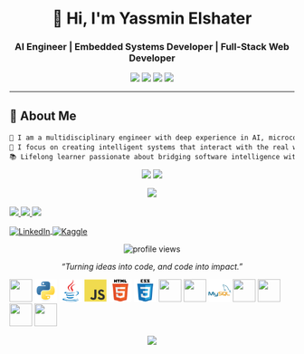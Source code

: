 <h1 align="center">👋 Hi, I'm Yassmin Elshater</h1>
<h3 align="center">AI Engineer | Embedded Systems Developer | Full-Stack Web Developer</h3>

<p align="center">
  <img src="https://img.shields.io/badge/Python-%233776AB?style=for-the-badge&logo=python&logoColor=white"/>
  <img src="https://img.shields.io/badge/C/C++-Embedded-%2300599C?style=for-the-badge&logo=c&logoColor=white"/>
  <img src="https://img.shields.io/badge/Java-%23f89820?style=for-the-badge&logo=java&logoColor=white"/>
  <img src="https://img.shields.io/badge/HTML/CSS/JS-FullStack-%23E34F26?style=for-the-badge&logo=javascript&logoColor=white"/>
</p>

---

## 🌟 About Me

```txt
🔧 I am a multidisciplinary engineer with deep experience in AI, microcontrollers, and web development.
🎯 I focus on creating intelligent systems that interact with the real world through sensors, automation, and data visualization.
📚 Lifelong learner passionate about bridging software intelligence with hardware and intuitive interfaces.
```

<p align="center"> <img src="https://github-readme-stats.vercel.app/api?username=yaassminsalaheldin&show_icons=true&theme=tokyonight" width="48%" /> <img src="https://github-readme-streak-stats.herokuapp.com/?user=yaassminsalaheldin&theme=tokyonight" width="48%" /> </p> <p align="center"> <img src="https://github-readme-activity-graph.vercel.app/graph?username=yaassminsalaheldin&theme=github-compact" /> </p>

<p align="left"> <a href="mailto:yassminsalahelshater@gmail.com"> <img src="https://img.shields.io/badge/Gmail-Email%20Me-%23D14836?style=for-the-badge&logo=gmail&logoColor=white"/> </a> <a href="https://www.linkedin.com/in/yassmin-salah-eldin-elshater/" target="blank"> <img src="https://img.shields.io/badge/LinkedIn-Connect-%230A66C2?style=for-the-badge&logo=linkedin&logoColor=white"/> </a> <a href="https://your-portfolio.com"> <img src="https://img.shields.io/badge/Portfolio-Visit-%23FF5722?style=for-the-badge&logo=firefox&logoColor=white"/> </a> </p> <p align="left"> <a href="https://www.linkedin.com/in/yassmin-salah-eldin-elshater/" target="blank"> <img align="center" src="https://raw.githubusercontent.com/rahuldkjain/github-profile-readme-generator/master/src/images/icons/Social/linked-in-alt.svg" alt="LinkedIn" height="30" width="40" /> </a> <a href="https://www.kaggle.com/yassminelshater" target="blank"> <img align="center" src="https://raw.githubusercontent.com/rahuldkjain/github-profile-readme-generator/master/src/images/icons/Social/kaggle.svg" alt="Kaggle" height="30" width="40" /> </a> </p> <p align="center"> <img src="https://komarev.com/ghpvc/?username=YassminSalahEldin&label=Profile%20views&color=0e75b6&style=flat" alt="profile views"/> </p> <p align="center"><em>“Turning ideas into code, and code into impact.”</em></p>

<p align="left"> <!-- Sample icons --> <img src="https://cdn.worldvectorlogo.com/logos/arduino-1.svg" width="40" height="40"/> <img src="https://raw.githubusercontent.com/devicons/devicon/master/icons/python/python-original.svg" width="40" height="40"/> <img src="https://raw.githubusercontent.com/devicons/devicon/master/icons/java/java-original.svg" width="40" height="40"/> <img src="https://raw.githubusercontent.com/devicons/devicon/master/icons/javascript/javascript-original.svg" width="40" height="40"/> <img src="https://raw.githubusercontent.com/devicons/devicon/master/icons/html5/html5-original-wordmark.svg" width="40" height="40"/> <img src="https://raw.githubusercontent.com/devicons/devicon/master/icons/css3/css3-original-wordmark.svg" width="40" height="40"/> <img src="https://www.vectorlogo.zone/logos/git-scm/git-scm-icon.svg" width="40" height="40"/> <img src="https://upload.wikimedia.org/wikipedia/commons/2/21/Matlab_Logo.png" width="40" height="40"/> <img src="https://raw.githubusercontent.com/devicons/devicon/master/icons/mysql/mysql-original-wordmark.svg" width="40" height="40"/> <img src="https://www.vectorlogo.zone/logos/opencv/opencv-icon.svg" width="40" height="40"/> <img src="https://www.vectorlogo.zone/logos/tensorflow/tensorflow-icon.svg" width="40" height="40"/> <img src="https://www.vectorlogo.zone/logos/pytorch/pytorch-icon.svg" width="40" height="40"/> <img src="https://upload.wikimedia.org/wikipedia/commons/0/05/Scikit_learn_logo_small.svg" width="40" height="40"/> <!-- Add more as needed --> </p>

<p align="center"> <img src="https://github-readme-stats.vercel.app/api/top-langs/?username=YassminSalahEldin&layout=compact&langs_count=8&theme=tokyonight"/> </p>

